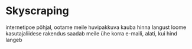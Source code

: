 # Skyscraping
internetipoe põhjal, ootame meile huvipakkuva kauba hinna langust
loome kasutajaliidese
rakendus saadab meile ühe korra e-maili, alati, kui hind langeb






